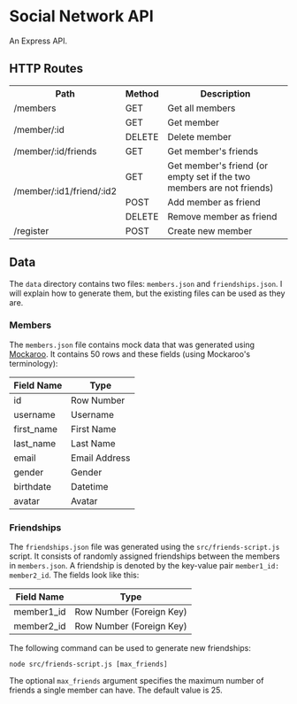 # Social Network API

An Express API.

## HTTP Routes

<table>
    <tr>
        <th>Path</th>
        <th>Method</th>
        <th>Description</th>
    </tr>
    <tr>
        <td>/members</td>
        <td>GET</td>
        <td>Get all members</td>
    </tr>
    <tr>
        <td rowspan="2">/member/:id</td>
        <td>GET</td>
        <td>Get member</td>
    </tr>
    <tr>
        <td>DELETE</td>
        <td>Delete member</td>
    </tr>
    <tr>
        <td>/member/:id/friends</td>
        <td>GET</td>
        <td>Get member's friends</td>
    </tr>
    <tr>
        <td rowspan="3">/member/:id1/friend/:id2</td>
        <td>GET</td>
        <td>Get member's friend (or empty set if the two members are not friends)</td>
    </tr>
    <tr>
        <td>POST</td>
        <td>Add member as friend</td>
    </tr>
    <tr>
        <td>DELETE</td>
        <td>Remove member as friend</td>
    </tr>
    <tr>
        <td>/register</td>
        <td>POST</td>
        <td>Create new member</td>
    </tr>
</table>

## Data

The `data` directory contains two files: `members.json` and `friendships.json`. I will explain how to generate them, but the existing files can be used as they are.

### Members

The `members.json` file contains mock data that was generated using [Mockaroo](https://www.mockaroo.com/). It contains 50 rows and these fields (using Mockaroo's terminology):

| Field Name | Type          |
| ---------- | ------------- |
| id         | Row Number    |
| username   | Username      |
| first_name | First Name    |
| last_name  | Last Name     |
| email      | Email Address |
| gender     | Gender        |
| birthdate  | Datetime      |
| avatar     | Avatar        |

### Friendships

The `friendships.json` file was generated using the `src/friends-script.js` script. It consists of randomly assigned friendships between the members in `members.json`. A friendship is denoted by the key-value pair `member1_id: member2_id`. The fields look like this:

| Field Name | Type                     |
| ---------- | ------------------------ |
| member1_id | Row Number (Foreign Key) |
| member2_id | Row Number (Foreign Key) |

The following command can be used to generate new friendships:

    node src/friends-script.js [max_friends]

The optional `max_friends` argument specifies the maximum number of friends a single member can have. The default value is 25.